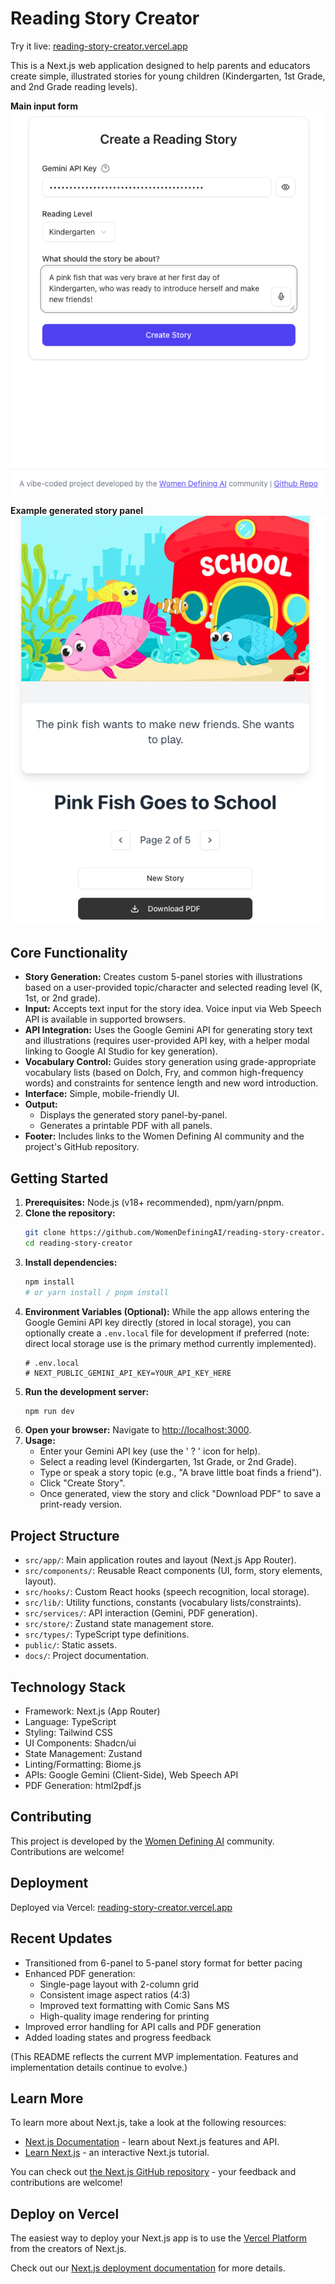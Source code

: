 # Reading Story Creator

Try it live: [reading-story-creator.vercel.app](https://reading-story-creator.vercel.app/)

This is a Next.js web application designed to help parents and educators create simple, illustrated stories for young children (Kindergarten, 1st Grade, and 2nd Grade reading levels).

**Main input form**
![Input Page Screenshot](public/input-page.png)

**Example generated story panel**
![Story Panel Screenshot](public/story-panel.png)


## Core Functionality

*   **Story Generation:** Creates custom 5-panel stories with illustrations based on a user-provided topic/character and selected reading level (K, 1st, or 2nd grade).
*   **Input:** Accepts text input for the story idea. Voice input via Web Speech API is available in supported browsers.
*   **API Integration:** Uses the Google Gemini API for generating story text and illustrations (requires user-provided API key, with a helper modal linking to Google AI Studio for key generation).
*   **Vocabulary Control:** Guides story generation using grade-appropriate vocabulary lists (based on Dolch, Fry, and common high-frequency words) and constraints for sentence length and new word introduction.
*   **Interface:** Simple, mobile-friendly UI.
*   **Output:**
    *   Displays the generated story panel-by-panel.
    *   Generates a printable PDF with all panels.
*   **Footer:** Includes links to the Women Defining AI community and the project's GitHub repository.

## Getting Started

1.  **Prerequisites:** Node.js (v18+ recommended), npm/yarn/pnpm.
2.  **Clone the repository:**
    ```bash
    git clone https://github.com/WomenDefiningAI/reading-story-creator.git
    cd reading-story-creator
    ```
3.  **Install dependencies:**
    ```bash
    npm install
    # or yarn install / pnpm install
    ```
4.  **Environment Variables (Optional):** While the app allows entering the Google Gemini API key directly (stored in local storage), you can optionally create a `.env.local` file for development if preferred (note: direct local storage use is the primary method currently implemented).
    ```
    # .env.local
    # NEXT_PUBLIC_GEMINI_API_KEY=YOUR_API_KEY_HERE
    ```
5.  **Run the development server:**
    ```bash
    npm run dev
    ```
6.  **Open your browser:** Navigate to <http://localhost:3000>.
7.  **Usage:**
    *   Enter your Gemini API key (use the ' ? ' icon for help).
    *   Select a reading level (Kindergarten, 1st Grade, or 2nd Grade).
    *   Type or speak a story topic (e.g., "A brave little boat finds a friend").
    *   Click "Create Story".
    *   Once generated, view the story and click "Download PDF" to save a print-ready version.

## Project Structure

*   `src/app/`: Main application routes and layout (Next.js App Router).
*   `src/components/`: Reusable React components (UI, form, story elements, layout).
*   `src/hooks/`: Custom React hooks (speech recognition, local storage).
*   `src/lib/`: Utility functions, constants (vocabulary lists/constraints).
*   `src/services/`: API interaction (Gemini, PDF generation).
*   `src/store/`: Zustand state management store.
*   `src/types/`: TypeScript type definitions.
*   `public/`: Static assets.
*   `docs/`: Project documentation.

## Technology Stack

*   Framework: Next.js (App Router)
*   Language: TypeScript
*   Styling: Tailwind CSS
*   UI Components: Shadcn/ui
*   State Management: Zustand
*   Linting/Formatting: Biome.js
*   APIs: Google Gemini (Client-Side), Web Speech API
*   PDF Generation: html2pdf.js

## Contributing

This project is developed by the [Women Defining AI](https://www.womendefiningai.com/) community. Contributions are welcome!

## Deployment

Deployed via Vercel: [reading-story-creator.vercel.app](https://reading-story-creator.vercel.app/)

## Recent Updates

*   Transitioned from 6-panel to 5-panel story format for better pacing
*   Enhanced PDF generation:
    - Single-page layout with 2-column grid
    - Consistent image aspect ratios (4:3)
    - Improved text formatting with Comic Sans MS
    - High-quality image rendering for printing
*   Improved error handling for API calls and PDF generation
*   Added loading states and progress feedback

(This README reflects the current MVP implementation. Features and implementation details continue to evolve.)

## Learn More

To learn more about Next.js, take a look at the following resources:

- [Next.js Documentation](https://nextjs.org/docs) - learn about Next.js features and API.
- [Learn Next.js](https://nextjs.org/learn) - an interactive Next.js tutorial.

You can check out [the Next.js GitHub repository](https://github.com/vercel/next.js) - your feedback and contributions are welcome!

## Deploy on Vercel

The easiest way to deploy your Next.js app is to use the [Vercel Platform](https://vercel.com/new?utm_medium=default-template&filter=next.js&utm_source=create-next-app&utm_campaign=create-next-app-readme) from the creators of Next.js.

Check out our [Next.js deployment documentation](https://nextjs.org/docs/app/building-your-application/deploying) for more details.

